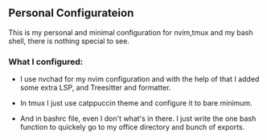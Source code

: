 ## Personal Configurateion

This is my personal and minimal configuration for nvim,tmux and my bash shell, there is nothing special to see.


### What I configured:

- I use nvchad for my nvim configuration and with the help of that I added some extra LSP, and Treesitter and formatter.

- In tmux I just use catppuccin theme and configure it to bare minimum.
- And in bashrc file, even I don't what's in there. I just write the one bash function to quickely go to my office directory and bunch of exports.


